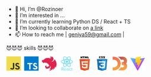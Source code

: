

- 👋 Hi, I’m @Rozinoer
- 👀 I’m interested in ...
- 🌱 I’m currently learning Python DS / React + TS
- 💞️ I’m looking to collaborate on [a link](https://github.com/kekas13)
- 📫 How to reach me | geniya59@gmail.com |

😈😈😈 skills 😈😈😈 

<p>
<img src="https://github.com/devicons/devicon/blob/master/icons/javascript/javascript-original.svg" title="JavaScript" alt="JavaScript" width="40" height="40"/>&nbsp;
<img src="https://github.com/devicons/devicon/blob/master/icons/typescript/typescript-original.svg" title="TypeScript" alt="TypeScript" width="40" height="40"/>&nbsp;
<img src="https://github.com/devicons/devicon/blob/master/icons/nestjs/nestjs-original.svg" title="Nest.js" alt="Nest.js" width="40" height="40"/>&nbsp;
<img src="https://github.com/devicons/devicon/blob/master/icons/react/react-original-wordmark.svg" title="React" alt="React" width="40" height="40"/>&nbsp;
<img src="https://github.com/devicons/devicon/blob/master/icons/html5/html5-original-wordmark.svg" title="HTML5" alt="HTML5" width="40" height="40"/>&nbsp;
<img src="https://github.com/devicons/devicon/blob/master/icons/css3/css3-original-wordmark.svg" title="CSS" alt="CSS" width="40" height="40"/>&nbsp;
<img src="https://github.com/devicons/devicon/blob/master/icons/d3js/d3js-original.svg" title="d3" alt="D3" width="40" height="40"/>&nbsp;
  <img src="https://github.com/devicons/devicon/blob/master/icons/vitejs/vitejs-original.svg" title="vityejs" alt="vitejs" width="40" height="40"/>&nbsp;
</p>

<!---
Rozinoer/Rozinoer is a ✨ special ✨ repository because its `README.md` (this file) appears on your GitHub profile.
You can click the Preview link to take a look at your changes.
--->
